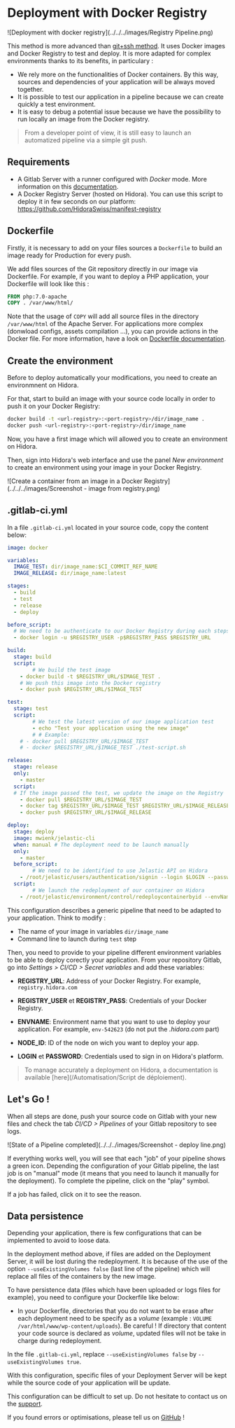 # Deployment with Docker Registry

![Deployment with docker registry](../../../images/Registry Pipeline.png)

This method is more advanced than [git+ssh method](/Automation/Gitlab/ssh+git). It uses Docker images and Docker Registry to test and deploy.
It is more adapted for complex environments thanks to its benefits, in particulary : 

- We rely more on the functionalities of Docker containers. By this way, sources and dependencies of your application will be always moved together.
- It is possible to test our application in a pipeline because we can create quickly a test environment.
- It is easy to debug a potential issue because we have the possibility to run locally an image from the Docker registry.

> From a developer point of view, it is still easy to launch an automatized pipeline via a simple git push.

## Requirements

- A Gitlab Server with a runner configured with *Docker* mode. More information on this [documentation](https://docs.gitlab.com/runner/install/docker.html).
- A Docker Registry Server (hosted on Hidora). You can use this script to deploy it in few seconds on our platform:
https://github.com/HidoraSwiss/manifest-registry

## Dockerfile

Firstly, it is necessary to add on your files sources a `Dockerfile` to build an image ready for Production for every push.

We add files sources of the Git repository directly in our image via Dockerfile.
For example, if you want to deploy a PHP application, your Dockerfile will look like this :

```dockerfile
FROM php:7.0-apache
COPY . /var/www/html/
```

Note that the usage of `COPY` will add all source files in the directory `/var/www/html` of the Apache Server. For applications more complex (donwload configs, assets compilation ...), you can provide actions in the Docker file. For more information, have a look on [Dockerfile documentation](https://docs.docker.com/engine/reference/builder/).

## Create the environment

Before to deploy automatically your modifications, you need to create an environmnent on Hidora.

For that, start to build an image with your source code locally in order to push it on your Docker Registry:
```bash
docker build -t <url-registry>:<port-registry>/dir/image_name .
docker push <url-registry>:<port-registry>/dir/image_name
```

Now, you have a first image which will allowed you to create an environment on Hidora.

Then, sign into Hidora's web interface and use the panel *New environment* to create an environment using your image in your Docker Registry.

![Create a container from an image in a Docker Registry](../../../images/Screenshot - image from registry.png)

## .gitlab-ci.yml

In a file `.gitlab-ci.yml` located in your source code, copy the content below:

```yaml
image: docker

variables:
  IMAGE_TEST: dir/image_name:$CI_COMMIT_REF_NAME
  IMAGE_RELEASE: dir/image_name:latest

stages:
  - build
  - test
  - release
  - deploy

before_script:
  # We need to be authenticate to our Docker Registry during each steps
  - docker login -u $REGISTRY_USER -p$REGISTRY_PASS $REGISTRY_URL

build:
  stage: build
  script:
        # We build the test image
    - docker build -t $REGISTRY_URL/$IMAGE_TEST .
    # We push this image into the Docker registry
    - docker push $REGISTRY_URL/$IMAGE_TEST

test:
  stage: test
  script:
        # We test the latest version of our image application test
        - echo "Test your application using the new image"
        # # Example:
    # - docker pull $REGISTRY_URL/$IMAGE_TEST
    # - docker $REGISTRY_URL/$IMAGE_TEST ./test-script.sh

release:
  stage: release
  only:
    - master
  script:
  # If the image passed the test, we update the image on the Registry
    - docker pull $REGISTRY_URL/$IMAGE_TEST
    - docker tag $REGISTRY_URL/$IMAGE_TEST $REGISTRY_URL/$IMAGE_RELEASE
    - docker push $REGISTRY_URL/$IMAGE_RELEASE

deploy:
  stage: deploy
  image: mwienk/jelastic-cli
  when: manual # The deployment need to be launch manually
  only:
    - master
  before_script:
        # We need to be identified to use Jelastic API on Hidora
    - /root/jelastic/users/authentication/signin --login $LOGIN --password $PASSWORD --platformUrl app.hidora.com
  script:
        # We launch the redeployment of our container on Hidora
    - /root/jelastic/environment/control/redeploycontainerbyid --envName $ENVNAME --nodeId $NODE_ID --tag latest --useExistingVolumes false
```

This configuration describes a generic pipeline that need to be adapted to your application. Think to modify : 

- The name of your image in variables `dir/image_name`
- Command line to launch during `test` step

Then, you need to provide to your pipeline different environment variables to be able to deploy corectly your application. From your repository Gitlab, go into *Settings > CI/CD > Secret variables* and add these variables: 

- **REGISTRY_URL**: Address of your Docker Registry. For example, `registry.hidora.com`

- **REGISTRY_USER** et **REGISTRY_PASS**: Credentials of your Docker Registry.
- **ENVNAME**: Environment name that you want to use to deploy your application. For example, `env-542623` (do not put the  *.hidora.com* part)
- **NODE_ID**: ID of the node on wich you want to deploy your app.
- **LOGIN** et **PASSWORD**: Credentials used to sign in on Hidora's platform.

> To manage accurately a deployment on Hidora, a documentation is available [here](/Automatisation/Script de déploiement).

## Let's Go !

When all steps are done, push your source code on Gitlab with your new files and check the tab *CI/CD > Pipelines* of your Gitlab repository to see logs.

![State of a Pipeline completed](../../../images/Screenshot - deploy line.png)

If everything works well, you will see that each "job" of your pipeline shows a green icon. Depending the configuration of your Gitlab pipeline, the last job is on "manual" mode (it means that you need to launch it manually for the deployment). To complete the pipeline, click on the "play" symbol.

If a job has failed, click on it to see the reason.

## Data persistence

Depending your application, there is few configurations that can be implemented to avoid to loose data.

In the deployment method above, if files are added on the Deployment Server, it will be lost during the redeployment. It is because of the use of the option `--useExistingVolumes false` (last line of the pipeline) which will replace all files of the containers by the new image.

To have persistence data (files which have been uploaded or logs files for example), you need to configure your Dockerfile like below: 

- In your Dockerfile, directories that you do not want to be erase after each deployment need to be specify as a *volume* (example : `VOLUME /var/html/www/wp-content/uploads`). Be careful !  If directory that content your code source is declared as *volume*, updated files will not be take in charge during redeployment.

In the file `.gitlab-ci.yml`, replace `--useExistingVolumes false` by `--useExistingVolumes true`.

With this configuration, specific files of your Deployment Server will be kept while the source code of your application will be update.

This configuration can be difficult to set up. Do not hesitate to contact us on the [support](https://support.hidora.com/portal/newticket).

If you found errors or optimisations, please tell us on [GitHub](https://github.com/HidoraSwiss/documentation) !
